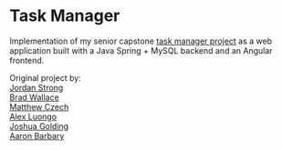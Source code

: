 # Task Manager

Implementation of my senior capstone [task manager project](https://github.com/mczechmczech/Senior-Project-Fall-2017) as a web application built with a Java Spring + MySQL backend and an Angular frontend.

Original project by:  
[Jordan Strong](https://github.com/jordannstrong)  
[Brad Wallace](https://github.com/Daniel-Wallace)  
[Matthew Czech](https://github.com/mczechmczech)  
[Alex Luongo](https://github.com/alexluongo)  
[Joshua Golding](https://github.com/goldingj5)  
[Aaron Barbary](https://github.com/aaronbar)  
 